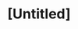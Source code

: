 ---
pid: CH1084
title: "[Untitled]"
location_transcription: Broad and Cecil b.moore
zipcode: '19121'
outside_phl: 
neighborhood: Brewerytown
age: '18'
age_range: 13-19
instagram: 
image_file_name: CH_108.jpg
proposal_transcription: |-
  Meek Mills looking at his younger self (Giving game to his self) Located on Broad & Cecil B. Moore

  (Meek Mill, is an American hip hop recording artist - born in Philadelphia)
topic: African Americans,Music,Philadelphia,Pop Culture
topic_summary: 0, 0, 0, 0
type: 2D,Garden,Mural,Sculpture Statue
keywords_other: Meek Mill, Artist, Music, Philadelphia
credit: 
image_labels: 
twitter: 
facebook: 
permalink: "/monuments/ch1084/"
layout: item-page
---
